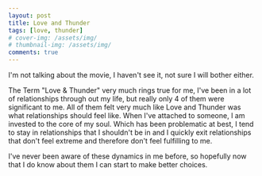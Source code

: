 ```yaml
---
layout: post
title: Love and Thunder
tags: [love, thunder]
# cover-img: /assets/img/
# thumbnail-img: /assets/img/
comments: true
---
```

I'm not talking about the movie, I haven't see it, not sure I will bother either.  

The Term "Love & Thunder" very much rings true for me, I've been in a lot of relationships through out my life, but really only 4 of them were significant to me. All of them felt very much like Love and Thunder was what relationships should feel like. When I've attached to someone, I am invested to the core of my soul. Which has been problematic at best, I tend to stay in relationships that I shouldn't be in and I quickly exit relationships that don't feel extreme and therefore don't feel fulfilling to me.  
  
I've never been aware of these dynamics in me before, so hopefully now that I do know about them I can start to make better choices.
